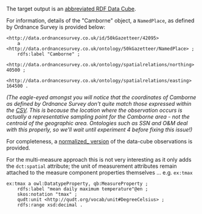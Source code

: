 The target output is an [abbreviated RDF Data Cube](cambornedata-abbreviated.ttl).

For information, details of the "Camborne" object, a `NamedPlace`, as defined by Ordnance Survey is provided below:

```
<http://data.ordnancesurvey.co.uk/id/50kGazetteer/42095> 
    a <http://data.ordnancesurvey.co.uk/ontology/50kGazetteer/NamedPlace> ;
    rdfs:label "Camborne" ;
    <http://data.ordnancesurvey.co.uk/ontology/spatialrelations/northing> 40500 ;
    <http://data.ordnancesurvey.co.uk/ontology/spatialrelations/easting> 164500 .
``` 

_(The eagle-eyed amongst you will notice that the coordinates of Camborne as defined by Ordnance Survey don't quite match those expressed within the [CSV](../source/cambornedata.csv). This is because the location where the observation occurs is actually a representative sampling point for the Camborne area - not the centroid of the geographic area. Ontologies such as SSN and O&M deal with this properly, so we'll wait until experiment 4 before fixing this issue!)_

For completeness, a [normalized_ version](cambornedata-normalized.ttl) of the data-cube observations is provided.

For the multi-measure approach this is not very interesting as it only adds the `dct:spatial` attribute; the unit of measurement attributes remain attached to the measure component properties themselves ... e.g. `ex:tmax`

```
ex:tmax a owl:DatatypeProperty, qb:MeasureProperty ;
	rdfs:label "mean daily maximum temperature"@en ;
	skos:notation "tmax" ;
	qudt:unit <http://qudt.org/vocab/unit#DegreeCelsius> ;
	rdfs:range xsd:decimal .
```
